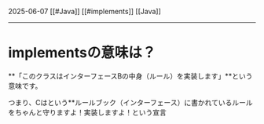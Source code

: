2025-06-07
[[#Java]]
[[#implements]]
[[Java]]

---

# implementsの意味は？

**「このクラスはインターフェースBの中身（ルール）を実装します」**という意味です。

つまり、Cはという**ルールブック（インターフェース）に書かれているルールをちゃんと守りますよ！実装しますよ！という宣言